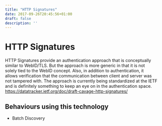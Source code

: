 ```yaml
---
title: "HTTP Signatures"
date: 2017-09-26T20:45:56+01:00
draft: false
description: ''
---
```


# HTTP Signatures

HTTP Signatures provide an authentication approach that is conceptually similar to WebID/TLS. But the approach is more generic in that it is not solely tied to the WebID concept. Also, in addition to authentication, it allows verification that the communication between client and server was not tampered with. The approach is currently being standardized at the IETF and is definitely something to keep an eye on in the authentication space. https://datatracker.ietf.org/doc/draft-cavage-http-signatures/

## Behaviours using this technology
* Batch Discovery
